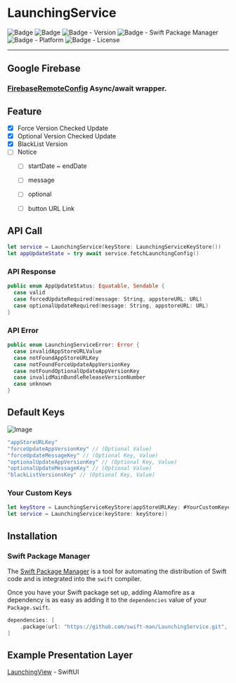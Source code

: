 # LaunchingService

![Badge](https://img.shields.io/badge/swift-white.svg?style=flat-square&logo=Swift)
![Badge](https://img.shields.io/badge/SwiftUI-001b87.svg?style=flat-square&logo=Swift&logoColor=black)
![Badge - Version](https://img.shields.io/badge/Version-0.6.1-1177AA?style=flat-square)
![Badge - Swift Package Manager](https://img.shields.io/badge/SPM-compatible-orange?style=flat-square)
![Badge - Platform](https://img.shields.io/badge/platform-mac_12|ios_15-yellow?style=flat-square)
![Badge - License](https://img.shields.io/badge/license-MIT-black?style=flat-square)  

---

## Google Firebase
### [FirebaseRemoteConfig](https://github.com/firebase/firebase-ios-sdk) Async/await wrapper.

## Feature
* [x] Force Version Checked Update
* [x] Optional Version Checked Update
* [x] BlackList Version
* [ ] Notice
  * [ ] startDate ~ endDate
  * [ ] message
  * [ ] optional
  * [ ] button URL Link


## API Call
```swift
let service = LaunchingService(keyStore: LaunchingServiceKeyStore())
let appUpdateState = try await service.fetchLaunchingConfig()
```

### API Response
```swift
public enum AppUpdateStatus: Equatable, Sendable {
  case valid
  case forcedUpdateRequired(message: String, appstoreURL: URL)
  case optionalUpdateRequired(message: String, appstoreURL: URL)
}
```

### API Error
```swift
public enum LaunchingServiceError: Error {
  case invalidAppStoreURLValue
  case notFoundAppStoreURLKey
  case notFoundForceUpdateAppVersionKey
  case notFoundOptionalUpdateAppVersionKey
  case invalidMainBundleReleaseVersionNumber
  case unknown
}
```

## Default Keys
![Image](https://drive.google.com/uc?export=view&id=1f2dRMrS9SuRiVWXolqrGLXiCvrpgcVQd)  

```swift
"appStoreURLKey"
"forceUpdateAppVersionKey" // (Optional Value)
"forceUpdateMessageKey" // (Optional Key, Value)
"optionalUpdateAppVersionKey" // (Optional Key, Value)
"optionalUpdateMessageKey" // (Optional Value)
"blackListVersionsKey" // (Optional Key, Value)
```

### Your Custom Keys
```swift
let keyStore = LaunchingServiceKeyStore(appStoreURLKey: #YourCustomKey#, ...)
let service = LaunchingService(keyStore: keyStore))
```


## Installation
### Swift Package Manager

The [Swift Package Manager](https://swift.org/package-manager/) is a tool for automating the distribution of Swift code and is integrated into the `swift` compiler. 

Once you have your Swift package set up, adding Alamofire as a dependency is as easy as adding it to the `dependencies` value of your `Package.swift`.

```swift
dependencies: [
    .package(url: "https://github.com/swift-man/LaunchingService.git", .from: "0.6.0")
]
```

## Example Presentation Layer
[LaunchingView](https://github.com/swift-man/LaunchingView) - SwiftUI
